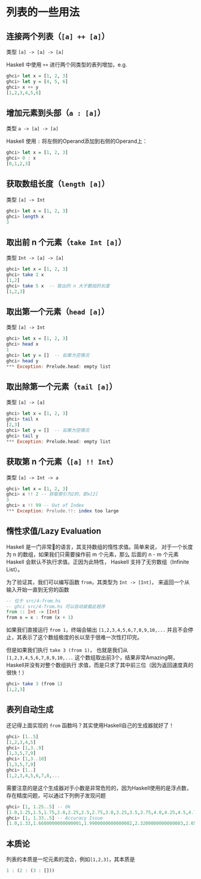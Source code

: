 # 列表的一些用法

## 连接两个列表（`[a] ++ [a]`）

类型 `[a] -> [a] -> [a]`

Haskell 中使用 `++` 进行两个同类型的表列增加，e.g.

```hs
ghci> let x = [1, 2, 3]
ghci> let y = [4, 5, 6]
ghci> x ++ y
[1,2,3,4,5,6]
```

## 增加元素到头部（`a : [a]`）

类型 `a -> [a] -> [a]`

Haskell 使用 `:` 将左侧的Operand添加到右侧的Operand上：

```hs
ghci> let x = [1, 2, 3]
ghci> 0 : x
[0,1,2,3]
```

## 获取数组长度（`length [a]`）

类型 `[a] -> Int`

```hs
ghci> let x = [1, 2, 3]
ghci> length x
3
```

## 取出前 n 个元素（`take Int [a]`）

类型 `Int -> [a] -> [a]`

```hs
ghci> let x = [1, 2, 3]
ghci> take 2 x
[1,2]
ghci> take 5 x  -- 取出的 n 大于数组的长度
[1,2,3]
```

## 取出第一个元素（`head [a]`）

类型 `[a] -> Int`

```hs
ghci> let x = [1, 2, 3]
ghci> head x
1
ghci> let y = []  -- 如果为空情况
ghci> head y
*** Exception: Prelude.head: empty list
```

## 取出除第一个元素（`tail [a]`）

类型 `[a] -> [a]`

```hs
ghci> let x = [1, 2, 3]
ghci> tail x
[2,3]
ghci> let y = []  -- 如果为空情况
ghci> tail y
*** Exception: Prelude.head: empty list
```

## 获取第 n 个元素（`[a] !! Int`）

类型 `[a] -> Int -> a`

```hs
ghci> let x = [1, 2, 3]
ghci> x !! 2 -- 获取索引为2的，即x[2]
3
ghci> x !! 99 -- Out of Index
*** Exception: Prelude.!!: index too large
```

## 惰性求值/Lazy Evaluation

Haskell 是一门非常🐂的语言，其支持数组的惰性求值。简单来说，
对于一个长度为 n 的数组，如果我们只需要操作前 m 个元素，那么
后面的 n - m 个元素 Haskell 会默认不执行求值。正因为此特性，
Haskell 支持了无穷数组（Infinite List）。

为了验证其，我们可以编写函数 `from`，其类型为 `Int -> [Int]`，
来返回一个从输入开始一直到无穷的函数

```hs
-- 位于 src/4-from.hs
-- ghci src/4-from.hs 可以自动装载此程序
from :: Int -> [Int]
from x = x : from (x + 1)
```

如果我们直接运行 `from 1`，终端会输出 `[1,2,3,4,5,6,7,8,9,10,...`
并且不会停止，其表示了这个数组极度的长以至于很难一次性打印完。

但是如果我们执行 `take 3 (from 1)`， 也就是我们从 `[1,2,3,4,5,6,7,8,9,10,...` 这个数组取出前3个，结果非常Amazing啊，Haskell并没有对整个数组执行
求值，而是只求了其中前三位（因为返回速度真的很快！）

```hs
ghci> take 3 (from 1)
[1,2,3]
```

## 表列自动生成

还记得上面实现的 `from` 函数吗？其实使用Haskell自己的生成器就好了！

```hs
ghci> [1..5]
[1,2,3,4,5]
ghci> [1,3..9]
[1,3,5,7,9]
ghci> [1,3..10]
[1,3,5,7,9]
ghci> [1..]
[1,2,3,4,5,6,7,8,...
```

需要注意的是这个生成器对于小数是非常危险的，因为Haskell使用的是浮点数，存在精度问题，可以通过下列例子发现问题

```hs
ghci> [1, 1.25..5] -- Ok
[1.0,1.25,1.5,1.75,2.0,2.25,2.5,2.75,3.0,3.25,3.5,3.75,4.0,4.25,4.5,4.75,5.0]
ghci> [1, 1.33..5] -- Accuracy Issue
[1.0,1.33,1.6600000000000001,1.9900000000000002,2.3200000000000003,2.6500000000000004,2.9800000000000004,3.3100000000000005,3.6400000000000006,3.9700000000000006,4.300000000000001,4.630000000000001,4.960000000000001]
```

## 本质论

列表的本质是一坨元素的混合，例如`[1,2,3]`，其本质是

```hs
1 : (2 : (3 : []))
```